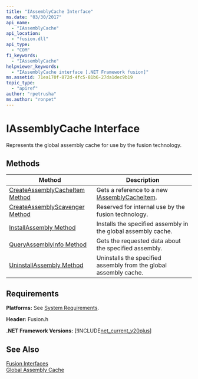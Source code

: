 ```yaml
---
title: "IAssemblyCache Interface"
ms.date: "03/30/2017"
api_name: 
  - "IAssemblyCache"
api_location: 
  - "fusion.dll"
api_type: 
  - "COM"
f1_keywords: 
  - "IAssemblyCache"
helpviewer_keywords: 
  - "IAssemblyCache interface [.NET Framework fusion]"
ms.assetid: 71ea170f-872d-4fc5-81b6-27da1dec9b19
topic_type: 
  - "apiref"
author: "rpetrusha"
ms.author: "ronpet"
---
```

# IAssemblyCache Interface
Represents the global assembly cache for use by the fusion technology.  

## Methods  


|Method|Description|  
|------------|-----------------|  
|[CreateAssemblyCacheItem Method](../../../../docs/framework/unmanaged-api/fusion/iassemblycache-createassemblycacheitem-method.md)|Gets a reference to a new [IAssemblyCacheItem](../../../../docs/framework/unmanaged-api/fusion/iassemblycacheitem-interface.md).|  
|[CreateAssemblyScavenger Method](../../../../docs/framework/unmanaged-api/fusion/iassemblycache-createassemblyscavenger-method.md)|Reserved for internal use by the fusion technology.|  
|[InstallAssembly Method](../../../../docs/framework/unmanaged-api/fusion/iassemblycache-installassembly-method.md)|Installs the specified assembly in the global assembly cache.|  
|[QueryAssemblyInfo Method](../../../../docs/framework/unmanaged-api/fusion/iassemblycache-queryassemblyinfo-method.md)|Gets the requested data about the specified assembly.|  
|[UninstallAssembly Method](../../../../docs/framework/unmanaged-api/fusion/iassemblycache-uninstallassembly-method.md)|Uninstalls the specified assembly from the global assembly cache.|  

## Requirements  
 **Platforms:** See [System Requirements](../../../../docs/framework/get-started/system-requirements.md).  

 **Header:** Fusion.h  

 **.NET Framework Versions:** [!INCLUDE[net_current_v20plus](../../../../includes/net-current-v20plus-md.md)]  

## See Also  
 [Fusion Interfaces](../../../../docs/framework/unmanaged-api/fusion/fusion-interfaces.md)  
 [Global Assembly Cache](../../../../docs/framework/app-domains/gac.md)
